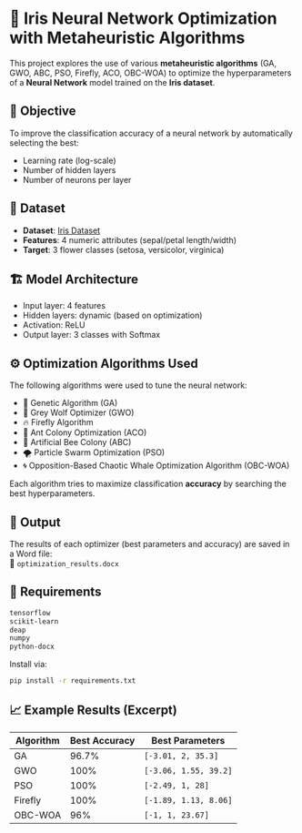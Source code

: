 # 🌼 Iris Neural Network Optimization with Metaheuristic Algorithms

This project explores the use of various **metaheuristic algorithms** (GA, GWO, ABC, PSO, Firefly, ACO, OBC-WOA) to optimize the hyperparameters of a **Neural Network** model trained on the **Iris dataset**.

## 🧠 Objective

To improve the classification accuracy of a neural network by automatically selecting the best:
- Learning rate (log-scale)
- Number of hidden layers
- Number of neurons per layer

## 🧪 Dataset

- **Dataset**: [Iris Dataset](https://scikit-learn.org/stable/auto_examples/datasets/plot_iris_dataset.html)
- **Features**: 4 numeric attributes (sepal/petal length/width)
- **Target**: 3 flower classes (setosa, versicolor, virginica)

## 🏗️ Model Architecture

- Input layer: 4 features
- Hidden layers: dynamic (based on optimization)
- Activation: ReLU
- Output layer: 3 classes with Softmax

## ⚙️ Optimization Algorithms Used

The following algorithms were used to tune the neural network:
- 🔬 Genetic Algorithm (GA)
- 🐺 Grey Wolf Optimizer (GWO)
- 🔥 Firefly Algorithm
- 🐜 Ant Colony Optimization (ACO)
- 🐝 Artificial Bee Colony (ABC)
- 🌪️ Particle Swarm Optimization (PSO)
- 🌀 Opposition-Based Chaotic Whale Optimization Algorithm (OBC-WOA)

Each algorithm tries to maximize classification **accuracy** by searching the best hyperparameters.

## 🧾 Output

The results of each optimizer (best parameters and accuracy) are saved in a Word file:  
📄 `optimization_results.docx`

## 🧰 Requirements

```bash
tensorflow
scikit-learn
deap
numpy
python-docx
```

Install via:
```bash
pip install -r requirements.txt
```

## 📈 Example Results (Excerpt)

| Algorithm   | Best Accuracy | Best Parameters                  |
|-------------|---------------|----------------------------------|
| GA          | 96.7%         | `[-3.01, 2, 35.3]`               |
| GWO         | 100%          | `[-3.06, 1.55, 39.2]`            |
| PSO         | 100%          | `[-2.49, 1, 28]`                 |
| Firefly     | 100%          | `[-1.89, 1.13, 8.06]`            |
| OBC-WOA     | 96%           | `[-1, 1, 23.67]`                 |


